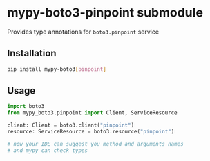 # mypy-boto3-pinpoint submodule

Provides type annotations for `boto3.pinpoint` service

## Installation

```bash
pip install mypy-boto3[pinpoint]
```

## Usage

```python
import boto3
from mypy_boto3.pinpoint import Client, ServiceResource

client: Client = boto3.client("pinpoint")
resource: ServiceResource = boto3.resource("pinpoint")

# now your IDE can suggest you method and arguments names
# and mypy can check types
```

